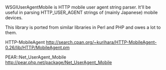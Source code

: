 WSGIUserAgentMobile is HTTP mobile user agent string parser. It'll be useful in parsing HTTP\_USER\_AGENT strings of (mainly Japanese) mobile devices.

This library is ported from similar libraries in Perl and PHP and owes a lot to them.

HTTP-MobileAgent
http://search.cpan.org/~kurihara/HTTP-MobileAgent-0.26/lib/HTTP/MobileAgent.pm

PEAR::Net\_UserAgent\_Mobile
http://pear.php.net/package/Net_UserAgent_Mobile